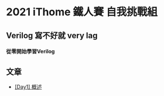 # 2021 iThome 鐵人賽 自我挑戰組
## Verilog 寫不好就 very lag
#### 從零開始學習Verilog
## 文章
- [[Day1] 概述](https://github.com/HUAIJIE0314/verilog-or-very-lag/blob/main/%5BDay1%5D%E6%A6%82%E8%BF%B0.md)
